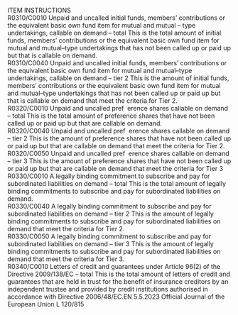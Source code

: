  
ITEM  INSTRUCTIONS  
R0310/C0010  Unpaid and uncalled initial 
funds, members’ contributions 
or the equivalent basic own 
fund item for mutual and 
mutual – type undertakings, 
callable on demand – total  This is the total amount of initial funds, members’ contributions or the equivalent 
basic own fund item for mutual and mutual–type undertakings that has not been 
called up or paid up but that is callable on demand.  
R0310/C0040  Unpaid and uncalled initial 
funds, members’ contributions 
or the equivalent basic own 
fund item for mutual and 
mutual–type undertakings, 
callable on demand – tier 2  This is the amount of initial funds, members’ contributions or the equivalent basic 
own fund item for mutual and mutual–type undertakings that has not been called 
up or paid up but that is callable on demand that meet the criteria for Tier 2.  
R0320/C0010  Unpaid and uncalled pref ­
erence shares callable on 
demand – total  This is the total amount of preference shares that have not been called up or paid 
up but that are callable on demand.  
R0320/C0040  Unpaid and uncalled pref ­
erence shares callable on 
demand – tier 2  This is the amount of preference shares that have not been called up or paid up 
but that are callable on demand that meet the criteria for Tier 2.  
R0320/C0050  Unpaid and uncalled pref ­
erence shares callable on 
demand – tier 3  This is the amount of preference shares that have not been called up or paid up 
but that are callable on demand that meet the criteria for Tier 3  
R0330/C0010  A legally binding commitment 
to subscribe and pay for 
subordinated liabilities on 
demand – total  This is the total amount of legally binding commitments to subscribe and pay for 
subordinated liabilities on demand.  
R0330/C0040  A legally binding commitment 
to subscribe and pay for 
subordinated liabilities on 
demand – tier 2  This is the amount of legally binding commitments to subscribe and pay for 
subordinated liabilities on demand that meet the criteria for Tier 2.  
R0330/C0050  A legally binding commitment 
to subscribe and pay for 
subordinated liabilities on 
demand – tier 3  This is the amount of legally binding commitments to subscribe and pay for 
subordinated liabilities on demand that meet the criteria for Tier 3.  
R0340/C0010  Letters of credit and guarantees 
under Article 96(2) of the 
Directive 2009/138/EC – total  This is the total amount of letters of credit and guarantees that are held in trust 
for the benefit of insurance creditors by an independent trustee and provided by 
credit institutions authorised in accordance with Directive 2006/48/EC.EN  5.5.2023 Official Journal of the European Union L 120/815